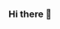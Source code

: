 ### Hi there 👋

<!--
**JOhaLal/johalal** is a ✨ _special_ ✨ repository because its `README.md` (this file) appears on your GitHub profile.

Here are some ideas to get you started:

- 🔭 I’m currently working on ...
- 🌱 I’m currently learning ...
- 👯 I’m looking to collaborate on ...
- 🤔 I’m looking for help with ...
- 💬 Ask me about ...
- 📫 How to reach me: ...
- 😄 Pronouns: ...
- ⚡ Fun fact: ...
# Holii
## Acá estoy, completando mi perfil.
[Board](https://board.net/p/github)

![img](https://media0.giphy.com/media/v1.Y2lkPTc5MGI3NjExYmNhZjhuN2ZzdG03dzdhNHpjaWNnZGNidjJia29qYjJxbXo5a3o3diZlcD12MV9pbnRlcm5hbF9naWZfYnlfaWQmY3Q9Zw/BVSMbtX5ZRGqwnCQnX/giphy.gif)
-->
